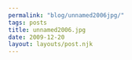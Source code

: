 ```yaml
---
permalink: "blog/unnamed2006jpg/"
tags: posts
title: unnamed2006.jpg
date: 2009-12-20
layout: layouts/post.njk
---
```


